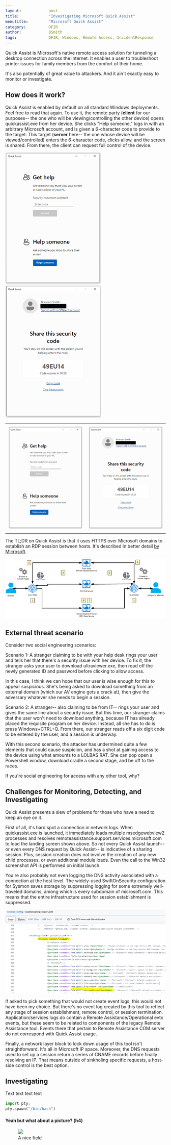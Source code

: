 ```yaml
---
layout:            post
title:             "Investigating Microsoft Quick Assist"
menutitle:         "Microsoft Quick Assist"
category:          DFIR
author:            BSmith
tags:              DFIR, Windows, Remote Access, IncidentResponse
---
```


Quick Assist is Microsoft's native remote access solution for tunneling a desktop connection across the internet. It enables a user to troubleshoot printer issues for family members from the comfort of their home. 

It's also potentially of great value to attackers. And it ain't exactly easy to monitor or investigate.

## How does it work?

Quick Assist is enabled by default on all standard Windows deployments. Feel free to read that again. 
To use it, the remote party (**client** for our purposes-- the one who will be viewing/controlling the other device) opens quickassist.exe from her device. She clicks "Help someone," logs in with an arbitrary Microsoft account, and is given a 6-character code to provide to the target. This target (**server** here-- the one whose device will be viewed/controlled) enters the 6-character code, clicks allow, and the screen is shared. From there, the client can request full control of the device.

<img src="/media/img/QuickAssist1/QuickAssistLanding1.PNG" width="300"> <img src="/media/img/QuickAssist1/QuickAssistLanding2.PNG" width="300">

<div id="image-table" alight="center">
    <table>
	    <tr>
    	    <td style="padding:10px">
        	    <img src="/media/img/QuickAssist1/QuickAssistLanding1.PNG" width="300"/>
      	    </td>
            <td style="padding:10px">
            	<img src="/media/img/QuickAssist1/QuickAssistLanding2.PNG" width="300"/>
            </td>
        </tr>
    </table>
</div>

The TL;DR on Quick Assist is that it uses HTTPS over Microsoft domains to establish an RDP session between hosts. It's described in better detail [by Microsoft](https://learn.microsoft.com/en-us/windows/client-management/client-tools/quick-assist). 

![](/media/img/QuickAssist1/quickassistflow.png)

## External threat scenario

Consider two social engineering scenarios:

Scenario 1: A stranger claiming to be with your help desk rings your user and tells her that there's a security issue with her device. To fix it, the stranger asks your user to download ultraviewer.exe, then read off the newly generated ID and password before clicking to allow access. 

In this case, I think we can hope that our user is wise enough for this to appear suspicious. She's being asked to download something from an external domain (which our AV engine gets a crack at), then give the adversary whatever she needs to begin a session.

Scenario 2: A stranger-- also claiming to be from IT-- rings your user and gives the same line about a security issue. But this time, our stranger claims that the user won't need to download anything, because IT has already placed the requisite program on her device. Instead, all she has to do is press Windows+CTRL+Q. From there, our stranger reads off a six digit code to be entered by the user, and a session is underway. 

With this second scenario, the attacker has undermined quite a few elements that could cause suspicion, and has a shot at gaining access to the device using what amounts to a LOLBAS RAT. She can pop open a Powershell window, download cradle a second stage, and be off to the races. 

If you're social engineering for access with any other tool, why?

## Challenges for Monitoring, Detecting, and Investigating

Quick Assist presents a slew of problems for those who have a need to keep an eye on it. 

First of all, it's hard spot a connection in network logs. When quickassist.exe is launched, it immediately loads multiple msedgewebview2 processes and resolves remoteassistance.support.services.microsoft.com to load the landing screen shown above. So not every Quick Assist launch-- or even every DNS request by Quick Assist-- is indicative of a sharing session. Plus, session creation does not involve the creation of any new child processes, or even additional module loads. Even the call to the Win32 screenshot API is performed on initial launch.

You're also probably not even logging the DNS activity associated with a connection at the host level. The widely-used SwiftOnSecurity configuration for Sysmon saves storage by suppressing logging for some extremely well-traveled domains, among which is every subdomain of microsoft.com. This means that the entire infrastructure used for session establishment is suppressed.

![](/media/img/QuickAssist1/SysmonConfig.PNG)

If asked to pick something that would not create event logs, this would not have been my choice. But there's no event log created by this tool to reflect any stage of session establishment, remote control, or session termination. Application/services logs do contain a Remote Assistance/Operational evtx events, but these seem to be related to components of the legacy Remote Assistance tool. Events there that pertain to Remote Assistance COM server do not correspond with Quick Assist usage. 

Finally, a network layer block to lock down usage of this tool isn't straightforward. It's all in Microsoft IP space. Moreover, the DNS requests used to set up a session return a series of CNAME records before finally resolving an IP. That means outside of sinkholing specific requests, a host-side control is the best option.

## Investigating

Text text text text

```python
import pty;
pty.spawn("/bin/bash")
```

#### Yeah but what about a picture? (h4)
<figure>
   <img src="{{ "/assets/bliss.jpg" | absolute_url }}" />
   <figcaption>A nice field</figcaption>
</figure>

